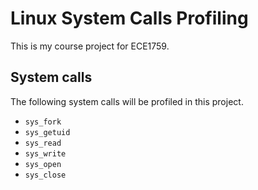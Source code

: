 Linux System Calls Profiling
=============================

This is my course project for ECE1759.

## System calls

The following system calls will be profiled in this project.

- `sys_fork`
- `sys_getuid`
- `sys_read`
- `sys_write`
- `sys_open`
- `sys_close`